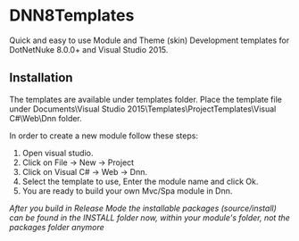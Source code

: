 # DNN8Templates
Quick and easy to use Module and Theme (skin) Development templates for DotNetNuke 8.0.0+ and Visual Studio 2015.

<h2>Installation</h2>
The templates are available under templates folder. 
Place the template file under Documents\Visual Studio 2015\Templates\ProjectTemplates\Visual C#\Web\Dnn folder.

In order to create a new module follow these steps:

1. Open visual studio.
2. Click on File -> New -> Project
3. Click on Visual C# -> Web -> Dnn.
4. Select the template to use, Enter the module name and click Ok.
5. You are ready to build your own Mvc/Spa module in Dnn.

<em>After you build in Release Mode the installable packages (source/install) can be found in the INSTALL folder now, within your module's folder, not the packages folder anymore</em>
